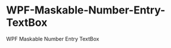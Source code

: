 WPF-Maskable-Number-Entry-TextBox
=================================

WPF Maskable Number Entry TextBox
